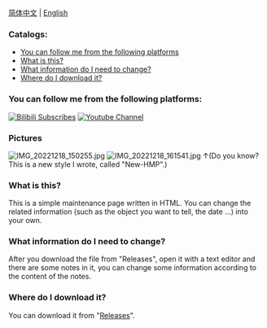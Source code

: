[简体中文](https://github.com/Flen-Plnens/HTML-Maintenance-Page/blob/main/zh_CN.md) | [English](https://github.com/Flen-Plnens/HTML-Maintenance-Page)
### Catalogs:
- [You can follow me from the following platforms](#you-can-follow-me-from-the-following-platforms)
- [What is this?](#what-is-this)
- [What information do I need to change?](#what-information-do-i-need-to-change)
- [Where do I download it?](#where-do-i-download-it)
### You can follow me from the following platforms:
[![Bilibili Subscribes](https://img.shields.io/badge/dynamic/json?color=00A1D6&label=BiliBili&query=%24.data.totalSubs&url=https%3A%2F%2Fapi.spencerwoo.com%2Fsubstats%2F%3Fsource%3Dbilibili%26queryKey%3D502734658&logo=bilibili&logoColor=white&suffix=+Followers&style=flat-square&bilibili.svg)](https://space.bilibili.com/502734658)
[![Youtube Channel](https://img.shields.io/badge/Youtube-Flen%20Plnens-D30C0C?logo=Youtube&style=flat-square&youtube.svg)](https://www.youtube.com/@flenplnens1685)
### Pictures
![IMG_20221218_150255.jpg](https://s2.loli.net/2022/12/19/dIeE6RSU1KqWDg2.jpg)
![IMG_20221218_161541.jpg](https://s2.loli.net/2022/12/19/fbHv6a7eKmk1oSR.jpg)
↑(Do you know? This is a new style I wrote, called "New-HMP".)
### What is this?
This is a simple maintenance page written in HTML. You can change the related information (such as the object you want to tell, the date ...) into your own.
### What information do I need to change?
After you download the file from "Releases", open it with a text editor and there are some notes in it, you can change some information according to the content of the notes.
### Where do I download it?
You can download it from "[Releases](https://github.com/Flen-Plnens/HTML-Maintenance-Page/releases)".
